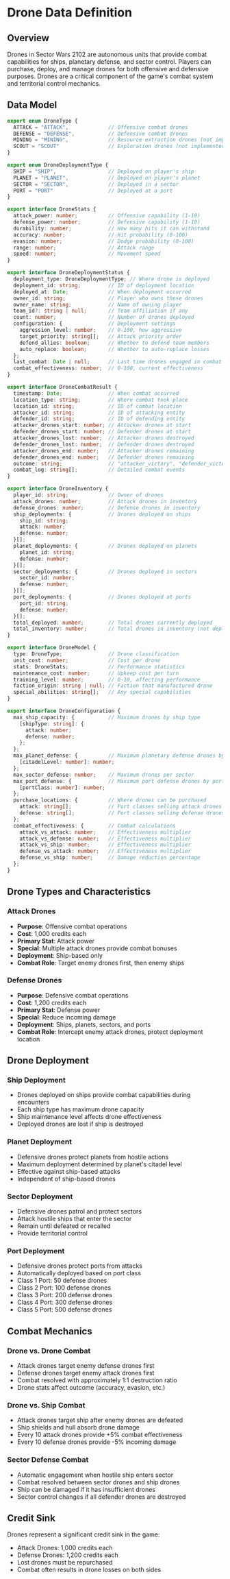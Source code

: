 # Drone Data Definition

## Overview

Drones in Sector Wars 2102 are autonomous units that provide combat capabilities for ships, planetary defense, and sector control. Players can purchase, deploy, and manage drones for both offensive and defensive purposes. Drones are a critical component of the game's combat system and territorial control mechanics.

## Data Model

```typescript
export enum DroneType {
  ATTACK = "ATTACK",             // Offensive combat drones
  DEFENSE = "DEFENSE",           // Defensive combat drones
  MINING = "MINING",             // Resource extraction drones (not implemented)
  SCOUT = "SCOUT"                // Exploration drones (not implemented)
}

export enum DroneDeploymentType {
  SHIP = "SHIP",                 // Deployed on player's ship
  PLANET = "PLANET",             // Deployed on player's planet
  SECTOR = "SECTOR",             // Deployed in a sector
  PORT = "PORT"                  // Deployed at a port
}

export interface DroneStats {
  attack_power: number;          // Offensive capability (1-10)
  defense_power: number;         // Defensive capability (1-10)
  durability: number;            // How many hits it can withstand
  accuracy: number;              // Hit probability (0-100)
  evasion: number;               // Dodge probability (0-100)
  range: number;                 // Attack range
  speed: number;                 // Movement speed
}

export interface DroneDeploymentStatus {
  deployment_type: DroneDeploymentType; // Where drone is deployed
  deployment_id: string;         // ID of deployment location
  deployed_at: Date;             // When deployment occurred
  owner_id: string;              // Player who owns these drones
  owner_name: string;            // Name of owning player
  team_id?: string | null;       // Team affiliation if any
  count: number;                 // Number of drones deployed
  configuration: {               // Deployment settings
    aggression_level: number;    // 0-100, how aggressive
    target_priority: string[];   // Attack priority order
    defend_allies: boolean;      // Whether to defend team members
    auto_replace: boolean;       // Whether to auto-replace losses
  };
  last_combat: Date | null;      // Last time drones engaged in combat
  combat_effectiveness: number;  // 0-100, current effectiveness
}

export interface DroneCombatResult {
  timestamp: Date;               // When combat occurred
  location_type: string;         // Where combat took place
  location_id: string;           // ID of combat location
  attacker_id: string;           // ID of attacking entity
  defender_id: string;           // ID of defending entity
  attacker_drones_start: number; // Attacker drones at start
  defender_drones_start: number; // Defender drones at start
  attacker_drones_lost: number;  // Attacker drones destroyed
  defender_drones_lost: number;  // Defender drones destroyed
  attacker_drones_end: number;   // Attacker drones remaining
  defender_drones_end: number;   // Defender drones remaining
  outcome: string;               // "attacker_victory", "defender_victory", "draw"
  combat_log: string[];          // Detailed combat events
}

export interface DroneInventory {
  player_id: string;             // Owner of drones
  attack_drones: number;         // Attack drones in inventory
  defense_drones: number;        // Defense drones in inventory
  ship_deployments: {            // Drones deployed on ships
    ship_id: string;
    attack: number;
    defense: number;
  }[];
  planet_deployments: {          // Drones deployed on planets
    planet_id: string;
    defense: number;
  }[];
  sector_deployments: {          // Drones deployed in sectors
    sector_id: number;
    defense: number;
  }[];
  port_deployments: {            // Drones deployed at ports
    port_id: string;
    defense: number;
  }[];
  total_deployed: number;        // Total drones currently deployed
  total_inventory: number;       // Total drones in inventory (not deployed)
}

export interface DroneModel {
  type: DroneType;               // Drone classification
  unit_cost: number;             // Cost per drone
  stats: DroneStats;             // Performance statistics
  maintenance_cost: number;      // Upkeep cost per turn
  training_level: number;        // 0-10, affecting performance
  faction_origin: string | null; // Faction that manufactured drone
  special_abilities: string[];   // Any special capabilities
}

export interface DroneConfiguration {
  max_ship_capacity: {           // Maximum drones by ship type
    [shipType: string]: {
      attack: number;
      defense: number;
    };
  };
  max_planet_defense: {          // Maximum planetary defense drones by citadel level
    [citadelLevel: number]: number;
  };
  max_sector_defense: number;    // Maximum drones per sector
  max_port_defense: {            // Maximum port defense drones by port class
    [portClass: number]: number;
  };
  purchase_locations: {          // Where drones can be purchased
    attack: string[];            // Port classes selling attack drones
    defense: string[];           // Port classes selling defense drones
  };
  combat_effectiveness: {        // Combat calculations
    attack_vs_attack: number;    // Effectiveness multiplier
    attack_vs_defense: number;   // Effectiveness multiplier
    attack_vs_ship: number;      // Effectiveness multiplier
    defense_vs_attack: number;   // Effectiveness multiplier
    defense_vs_ship: number;     // Damage reduction percentage
  };
}
```

## Drone Types and Characteristics

### Attack Drones
- **Purpose**: Offensive combat operations
- **Cost**: 1,000 credits each
- **Primary Stat**: Attack power
- **Special**: Multiple attack drones provide combat bonuses
- **Deployment**: Ship-based only
- **Combat Role**: Target enemy drones first, then enemy ships

### Defense Drones
- **Purpose**: Defensive combat operations
- **Cost**: 1,200 credits each
- **Primary Stat**: Defense power
- **Special**: Reduce incoming damage
- **Deployment**: Ships, planets, sectors, and ports
- **Combat Role**: Intercept enemy attack drones, protect deployment location

## Drone Deployment

### Ship Deployment
- Drones deployed on ships provide combat capabilities during encounters
- Each ship type has maximum drone capacity
- Ship maintenance level affects drone effectiveness
- Deployed drones are lost if ship is destroyed

### Planet Deployment
- Defensive drones protect planets from hostile actions
- Maximum deployment determined by planet's citadel level
- Effective against ship-based attacks
- Independent of ship-based drones

### Sector Deployment
- Defensive drones patrol and protect sectors
- Attack hostile ships that enter the sector
- Remain until defeated or recalled
- Provide territorial control

### Port Deployment
- Defensive drones protect ports from attacks
- Automatically deployed based on port class
- Class 1 Port: 50 defense drones
- Class 2 Port: 100 defense drones
- Class 3 Port: 200 defense drones
- Class 4 Port: 300 defense drones
- Class 5 Port: 500 defense drones

## Combat Mechanics

### Drone vs. Drone Combat
- Attack drones target enemy defense drones first
- Defense drones target enemy attack drones first
- Combat resolved with approximately 1:1 destruction ratio
- Drone stats affect outcome (accuracy, evasion, etc.)

### Drone vs. Ship Combat
- Attack drones target ship after enemy drones are defeated
- Ship shields and hull absorb drone damage
- Every 10 attack drones provide +5% combat effectiveness
- Every 10 defense drones provide -5% incoming damage

### Sector Defense Combat
- Automatic engagement when hostile ship enters sector
- Combat resolved between sector drones and ship drones
- Ship can be damaged if it has insufficient drones
- Sector control changes if all defender drones are destroyed

## Credit Sink

Drones represent a significant credit sink in the game:
- Attack Drones: 1,000 credits each
- Defense Drones: 1,200 credits each
- Lost drones must be repurchased
- Combat often results in drone losses on both sides